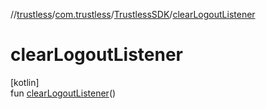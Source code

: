 //[trustless](../../../index.md)/[com.trustless](../index.md)/[TrustlessSDK](index.md)/[clearLogoutListener](clear-logout-listener.md)

# clearLogoutListener

[kotlin]\
fun [clearLogoutListener](clear-logout-listener.md)()
